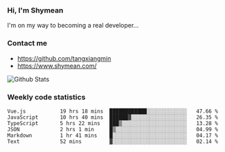 ### Hi, I'm Shymean

I'm on my way to becoming a real developer...

### Contact me

- <https://github.com/tangxiangmin>
- <https://www.shymean.com/>

![Github Stats](https://github-readme-stats.vercel.app/api?username=tangxiangmin&show_icons=true&theme=dark)


###  Weekly code statistics

<!--START_SECTION:waka-->

```text
Vue.js           19 hrs 18 mins  ████████████░░░░░░░░░░░░░   47.66 %
JavaScript       10 hrs 40 mins  ██████▓░░░░░░░░░░░░░░░░░░   26.35 %
TypeScript       5 hrs 22 mins   ███▒░░░░░░░░░░░░░░░░░░░░░   13.28 %
JSON             2 hrs 1 min     █▒░░░░░░░░░░░░░░░░░░░░░░░   04.99 %
Markdown         1 hr 41 mins    █░░░░░░░░░░░░░░░░░░░░░░░░   04.17 %
Text             52 mins         ▓░░░░░░░░░░░░░░░░░░░░░░░░   02.14 %
```

<!--END_SECTION:waka-->